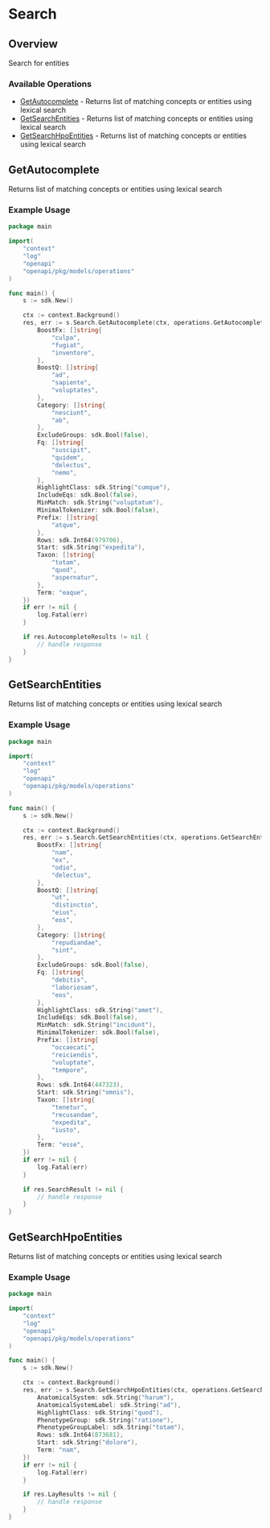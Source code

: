 # Search

## Overview

Search for entities

### Available Operations

* [GetAutocomplete](#getautocomplete) - Returns list of matching concepts or entities using lexical search
* [GetSearchEntities](#getsearchentities) - Returns list of matching concepts or entities using lexical search
* [GetSearchHpoEntities](#getsearchhpoentities) - Returns list of matching concepts or entities using lexical search

## GetAutocomplete

Returns list of matching concepts or entities using lexical search

### Example Usage

```go
package main

import(
	"context"
	"log"
	"openapi"
	"openapi/pkg/models/operations"
)

func main() {
    s := sdk.New()

    ctx := context.Background()
    res, err := s.Search.GetAutocomplete(ctx, operations.GetAutocompleteRequest{
        BoostFx: []string{
            "culpa",
            "fugiat",
            "inventore",
        },
        BoostQ: []string{
            "ad",
            "sapiente",
            "voluptates",
        },
        Category: []string{
            "nesciunt",
            "ab",
        },
        ExcludeGroups: sdk.Bool(false),
        Fq: []string{
            "suscipit",
            "quidem",
            "delectus",
            "nemo",
        },
        HighlightClass: sdk.String("cumque"),
        IncludeEqs: sdk.Bool(false),
        MinMatch: sdk.String("voluptatum"),
        MinimalTokenizer: sdk.Bool(false),
        Prefix: []string{
            "atque",
        },
        Rows: sdk.Int64(979706),
        Start: sdk.String("expedita"),
        Taxon: []string{
            "totam",
            "quod",
            "aspernatur",
        },
        Term: "eaque",
    })
    if err != nil {
        log.Fatal(err)
    }

    if res.AutocompleteResults != nil {
        // handle response
    }
}
```

## GetSearchEntities

Returns list of matching concepts or entities using lexical search

### Example Usage

```go
package main

import(
	"context"
	"log"
	"openapi"
	"openapi/pkg/models/operations"
)

func main() {
    s := sdk.New()

    ctx := context.Background()
    res, err := s.Search.GetSearchEntities(ctx, operations.GetSearchEntitiesRequest{
        BoostFx: []string{
            "nam",
            "ex",
            "odio",
            "delectus",
        },
        BoostQ: []string{
            "ut",
            "distinctio",
            "eius",
            "eos",
        },
        Category: []string{
            "repudiandae",
            "sint",
        },
        ExcludeGroups: sdk.Bool(false),
        Fq: []string{
            "debitis",
            "laboriosam",
            "eos",
        },
        HighlightClass: sdk.String("amet"),
        IncludeEqs: sdk.Bool(false),
        MinMatch: sdk.String("incidunt"),
        MinimalTokenizer: sdk.Bool(false),
        Prefix: []string{
            "occaecati",
            "reiciendis",
            "voluptate",
            "tempore",
        },
        Rows: sdk.Int64(447323),
        Start: sdk.String("omnis"),
        Taxon: []string{
            "tenetur",
            "recusandae",
            "expedita",
            "iusto",
        },
        Term: "esse",
    })
    if err != nil {
        log.Fatal(err)
    }

    if res.SearchResult != nil {
        // handle response
    }
}
```

## GetSearchHpoEntities

Returns list of matching concepts or entities using lexical search

### Example Usage

```go
package main

import(
	"context"
	"log"
	"openapi"
	"openapi/pkg/models/operations"
)

func main() {
    s := sdk.New()

    ctx := context.Background()
    res, err := s.Search.GetSearchHpoEntities(ctx, operations.GetSearchHpoEntitiesRequest{
        AnatomicalSystem: sdk.String("harum"),
        AnatomicalSystemLabel: sdk.String("ad"),
        HighlightClass: sdk.String("quod"),
        PhenotypeGroup: sdk.String("ratione"),
        PhenotypeGroupLabel: sdk.String("totam"),
        Rows: sdk.Int64(873681),
        Start: sdk.String("dolore"),
        Term: "nam",
    })
    if err != nil {
        log.Fatal(err)
    }

    if res.LayResults != nil {
        // handle response
    }
}
```
